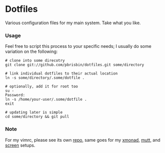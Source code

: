 # Dotfiles

Various configuration files for my main system. Take what you like.

### Usage

Feel free to script this process to your specific needs; I usually do 
some variation on the following:

    # clone into some direcotry
    git clone git://github.com/pbrisbin/dotfiles.git some/directory

    # link individual dotfiles to their actual location
    ln -s some/directory/.some/dotfile .

    # optionally, add it for root too
    su -
    Password:
    ln -s /home/your-user/.some/dotfile .
    exit

    # updating later is simple
    cd some/directory && git pull

### Note

For my vimrc, please see its own [repo][vim], same goes for my 
[xmonad][], [mutt][], and [screen][] setups.

[vim]:    https://github.com/pbrisbin/vim-config
[xmonad]: https://github.com/pbrisbin/xmonad-config
[mutt]:   https://github.com/pbrisbin/mutt-config
[screen]: https://github.com/pbrisbin/screen-config
